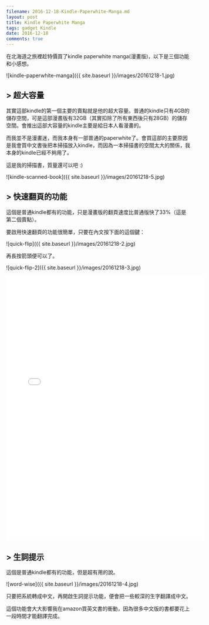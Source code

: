 ```yaml
---
filename: 2016-12-18-Kindle-Paperwhite-Manga.md
layout: post
title: Kindle Paperwhite Manga
tags: gadget Kindle
date: 2016-12-18
comments: true
---
```

在北海道之旅裡趁特價買了kindle paperwhite manga(漫畫版)，以下是三個功能和小感想。

![kindle-paperwhite-manga]({{ site.baseurl }}/images/20161218-1.jpg)

## > 超大容量

其實這部kindle的第一個主要的賣點就是他的超大容量。普通的kindle只有4GB的儲存空間，可是這部漫晝版有32GB（其實扣除了所有東西後只有28GB）的儲存空間。會推出這部大容量的kindle主要是給日本人看漫畫的。

而我並不是漫畫迷，而我本身有一部普通的paperwhite了。會買這部的主要原因是我會買中文書後把本掃描放入kindle，而因為一本掃描書的空間太大的關係，我本身的kindle已經不夠用了。

這是我的掃描書，質量還可以吧 :)

![kindle-scanned-book]({{ site.baseurl }}/images/20161218-5.jpg)

## > 快速翻頁的功能

這個是普通kindle都有的功能，只是漫畫版的翻頁速度比普通版快了33%（這是第二個賣點）。

要啟用快速翻頁的功能很簡單，只要在內文按下面的這個鍵：

![quick-flip]({{ site.baseurl }}/images/20161218-2.jpg)

再長按箭頭便可以了。

![quick-flip-2]({{ site.baseurl }}/images/20161218-3.jpg)

<iframe height="720" width="540" src="{{ side.baseurl }}/images/20161218-1.MOV" volume="0" frameborder="0"> </iframe>

## > 生詞提示

這個是普通kindle都有的功能，但是超有用的說。

![word-wise]({{ site.baseurl }}/images/20161218-4.jpg)

只要把系統轉成中文，再開啟生詞提示功能，便會把一些較深的生字翻譯成中文。

這個功能會大大影響我在amazon買英文書的衝動，因為很多中文版的書都要花上一段時間才能翻譯完成。
